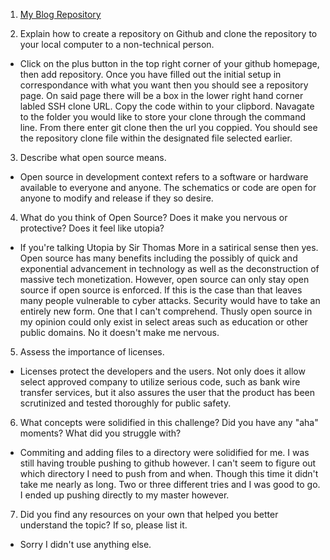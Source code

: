 1. [My Blog Repository](https://github.com/RedZulu/RedZulu.github.io)

2. Explain how to create a repository on Github and clone the repository to your local computer to a non-technical person.
  - Click on the plus button in the top right corner of your github homepage, then add repository. Once you have filled out the initial setup in correspondance with what you want then you should see a repository page. On said page there will be a box in the lower right hand corner labled SSH clone URL. Copy the code within to your clipbord. Navagate to the folder you would like to store your clone through the command line. From there enter git clone then the url you coppied. You should see the repository clone file within the designated file selected earlier.

3. Describe what open source means.
  - Open source in development context refers to a software or hardware available to everyone and anyone. The schematics or code are open for anyone to modify and release if they so desire.

4. What do you think of Open Source? Does it make you nervous or protective? Does it feel like utopia?
  - If you're talking Utopia by Sir Thomas More in a satirical sense then yes. Open source has many benefits including the possibly of quick and exponential advancement in technology as well as the deconstruction of massive tech monetization. However, open source can only stay open source if open source is enforced. If this is the case than that leaves many people vulnerable to cyber attacks. Security would have to take an entirely new form. One that I can't comprehend. Thusly open source in my opinion could only exist in select areas such as education or other public domains. No it doesn't make me nervous.

5. Assess the importance of licenses.
  - Licenses protect the developers and the users. Not only does it allow select approved company to utilize serious code, such as bank wire transfer services, but it also assures the user that the product has been scrutinized and tested thoroughly for public safety.

6. What concepts were solidified in this challenge? Did you have any "aha" moments? What did you struggle with?
  - Commiting and adding files to a directory were solidified for me. I was still having trouble pushing to github however. I can't seem to figure out which directory I need to push from and when. Though this time it didn't take me nearly as long. Two or three different tries and I was good to go. I ended up pushing directly to my master however.

7. Did you find any resources on your own that helped you better understand the topic? If so, please list it.
  - Sorry I didn't use anything else.